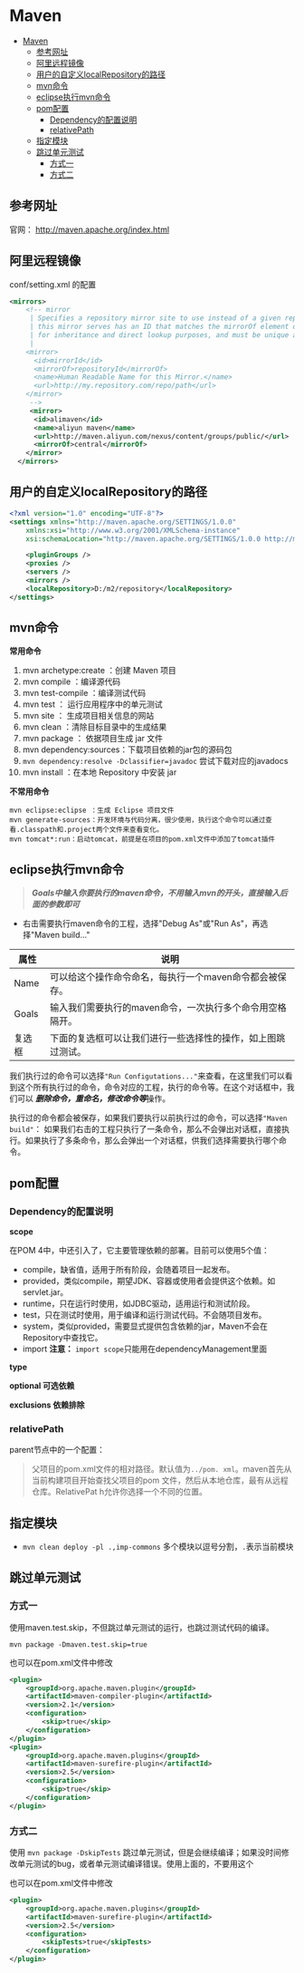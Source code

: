 # Maven

<!-- TOC -->

- [Maven](#maven)
  - [参考网址](#%e5%8f%82%e8%80%83%e7%bd%91%e5%9d%80)
  - [阿里远程镜像](#%e9%98%bf%e9%87%8c%e8%bf%9c%e7%a8%8b%e9%95%9c%e5%83%8f)
  - [用户的自定义localRepository的路径](#%e7%94%a8%e6%88%b7%e7%9a%84%e8%87%aa%e5%ae%9a%e4%b9%89localrepository%e7%9a%84%e8%b7%af%e5%be%84)
  - [mvn命令](#mvn%e5%91%bd%e4%bb%a4)
  - [eclipse执行mvn命令](#eclipse%e6%89%a7%e8%a1%8cmvn%e5%91%bd%e4%bb%a4)
  - [pom配置](#pom%e9%85%8d%e7%bd%ae)
    - [Dependency的配置说明](#dependency%e7%9a%84%e9%85%8d%e7%bd%ae%e8%af%b4%e6%98%8e)
    - [relativePath](#relativepath)
  - [指定模块](#%e6%8c%87%e5%ae%9a%e6%a8%a1%e5%9d%97)
  - [跳过单元测试](#%e8%b7%b3%e8%bf%87%e5%8d%95%e5%85%83%e6%b5%8b%e8%af%95)
    - [方式一](#%e6%96%b9%e5%bc%8f%e4%b8%80)
    - [方式二](#%e6%96%b9%e5%bc%8f%e4%ba%8c)

<!-- /TOC -->

## 参考网址
官网： http://maven.apache.org/index.html


## 阿里远程镜像

 conf/setting.xml 的配置

``` xml
<mirrors>
    <!-- mirror
     | Specifies a repository mirror site to use instead of a given repository. The repository that
     | this mirror serves has an ID that matches the mirrorOf element of this mirror. IDs are used
     | for inheritance and direct lookup purposes, and must be unique across the set of mirrors.    
     |
    <mirror>
      <id>mirrorId</id>
      <mirrorOf>repositoryId</mirrorOf>
      <name>Human Readable Name for this Mirror.</name>
      <url>http://my.repository.com/repo/path</url>
    </mirror>
     -->
     <mirror>  
	  <id>alimaven</id>  
	  <name>aliyun maven</name>  
	  <url>http://maven.aliyun.com/nexus/content/groups/public/</url>  
	  <mirrorOf>central</mirrorOf>  
	</mirror>  
  </mirrors>
```

## 用户的自定义localRepository的路径


``` xml
<?xml version="1.0" encoding="UTF-8"?>
<settings xmlns="http://maven.apache.org/SETTINGS/1.0.0"
	xmlns:xsi="http://www.w3.org/2001/XMLSchema-instance"
	xsi:schemaLocation="http://maven.apache.org/SETTINGS/1.0.0 http://maven.apache.org/xsd/settings-1.0.0.xsd">

	<pluginGroups />
	<proxies />
	<servers />
	<mirrors />
	<localRepository>D:/m2/repository</localRepository>
</settings>

```

## mvn命令

**常用命令**
1. mvn archetype:create ：创建 Maven 项目
1. mvn compile ：编译源代码
1. mvn test-compile ：编译测试代码
1. mvn test ： 运行应用程序中的单元测试
1. mvn site ： 生成项目相关信息的网站
1. mvn clean ：清除目标目录中的生成结果
1. mvn package ： 依据项目生成 jar 文件
1. mvn dependency:sources：下载项目依赖的jar包的源码包
2. `mvn dependency:resolve -Dclassifier=javadoc` 尝试下载对应的javadocs
3. mvn install ：在本地 Repository 中安装 jar

**不常用命令**
```
mvn eclipse:eclipse ：生成 Eclipse 项目文件
mvn generate-sources：开发环境与代码分离，很少使用，执行这个命令可以通过查看.classpath和.project两个文件来查看变化。
mvn tomcat*:run：启动tomcat，前提是在项目的pom.xml文件中添加了tomcat插件
```


## eclipse执行mvn命令

> ***Goals中输入你要执行的maven命令，不用输入mvn的开头，直接输入后面的参数即可***

- 右击需要执行maven命令的工程，选择"Debug As"或"Run As"，再选择"Maven build..."

属性 | 说明
---|---
Name | 可以给这个操作命令命名，每执行一个maven命令都会被保存。
Goals | 输入我们需要执行的maven命令，一次执行多个命令用空格隔开。
复选框 | 下面的复选框可以让我们进行一些选择性的操作，如上图跳过测试。

我们执行过的命令可以选择`"Run Configutations..."`来查看，在这里我们可以看到这个所有执行过的命令，命令对应的工程，执行的命令等。在这个对话框中，我们可以 ***删除命令，重命名，修改命令等***操作。

执行过的命令都会被保存，如果我们要执行以前执行过的命令，可以选择`"Maven build"`：
如果我们右击的工程只执行了一条命令，那么不会弹出对话框，直接执行。如果执行了多条命令，那么会弹出一个对话框，供我们选择需要执行哪个命令。


## pom配置

### Dependency的配置说明

**scope**

在POM 4中，<dependency>中还引入了<scope>，它主要管理依赖的部署。目前<scope>可以使用5个值：
* compile，缺省值，适用于所有阶段，会随着项目一起发布。
* provided，类似compile，期望JDK、容器或使用者会提供这个依赖。如servlet.jar。
* runtime，只在运行时使用，如JDBC驱动，适用运行和测试阶段。
* test，只在测试时使用，用于编译和运行测试代码。不会随项目发布。
* system，类似provided，需要显式提供包含依赖的jar，Maven不会在Repository中查找它。
* import **注意：** `import scope`只能用在dependencyManagement里面

**type**


**optional 可选依赖**


**exclusions 依赖排除**

### relativePath

parent节点中的一个配置：
 > 父项目的pom.xml文件的相对路径。默认值为`../pom.
 xml`。maven首先从当前构建项目开始查找父项目的pom
 文件，然后从本地仓库，最有从远程仓库。RelativePat
 h允许你选择一个不同的位置。

## 指定模块

- `mvn clean deploy -pl .,imp-commons` 多个模块以逗号分割，`.`表示当前模块

## 跳过单元测试

### 方式一

使用maven.test.skip，不但跳过单元测试的运行，也跳过测试代码的编译。

```
mvn package -Dmaven.test.skip=true 
```

也可以在pom.xml文件中修改

``` xml
<plugin>  
    <groupId>org.apache.maven.plugin</groupId>  
    <artifactId>maven-compiler-plugin</artifactId>  
    <version>2.1</version>  
    <configuration>  
        <skip>true</skip>  
    </configuration>  
</plugin>  
<plugin>  
    <groupId>org.apache.maven.plugins</groupId>  
    <artifactId>maven-surefire-plugin</artifactId>  
    <version>2.5</version>  
    <configuration>  
        <skip>true</skip>  
    </configuration>  
</plugin> 
```

### 方式二

使用 `mvn package -DskipTests` 跳过单元测试，但是会继续编译；如果没时间修改单元测试的bug，或者单元测试编译错误。使用上面的，不要用这个

也可以在pom.xml文件中修改

``` xml
<plugin>  
    <groupId>org.apache.maven.plugins</groupId>  
    <artifactId>maven-surefire-plugin</artifactId>  
    <version>2.5</version>  
    <configuration>  
        <skipTests>true</skipTests>  
    </configuration>  
</plugin> 
```
